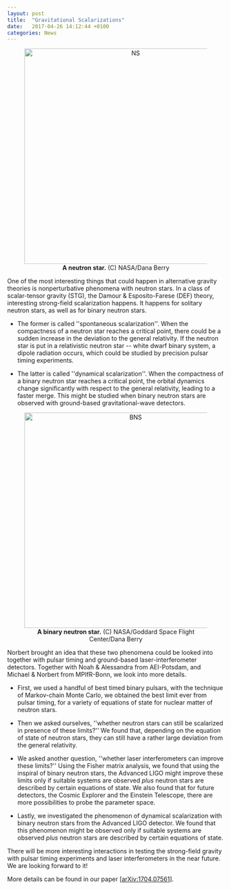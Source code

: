 ```yaml
---
layout: post
title:  "Gravitational Scalarizations"
date:   2017-04-26 14:12:44 +0100
categories: News
---
```


<figure>
<center>
<img src="http://os4elridr.bkt.clouddn.com/17-7-7/43821359.jpg" align="middle" alt="NS" style="width: 500px;"/></center>
<figcaption><center><b>A neutron star.</b> (C) NASA/Dana Berry</center></figcaption>
</figure>


One of the most interesting things that could happen in alternative gravity
theories is nonperturbative phenomena with neutron stars. In a class of
scalar-tensor gravity (STG), the Damour & Esposito-Farese (DEF) theory,
interesting strong-field scalarization happens. It happens for solitary neutron
stars, as well as for binary neutron stars. 

- The former is called ''spontaneous scalarization''. When the compactness of a
  neutron star reaches a critical point, there could be a sudden increase in
  the deviation to the general relativity. If the neutron star is put in a
  relativistic neutron star -- white dwarf binary system, a dipole radiation
  occurs, which could be studied by precision pulsar timing experiments.

- The latter is called ''dynamical scalarization''. When the compactness of a
  binary neutron star reaches a critical point, the orbital dynamics change
  significantly with respect to the general relativity, leading to a faster
  merge. This might be studied when binary neutron stars are observed with
  ground-based gravitational-wave detectors.

<figure>
<center>
<img src="http://os4elridr.bkt.clouddn.com/17-7-7/11736530.jpg" align="middle" alt="BNS" style="width: 500px;"/></center>
<figcaption><center><b>A binary neutron star.</b> (C) NASA/Goddard Space Flight Center/Dana Berry</center></figcaption>
</figure>

Norbert brought an idea that these two phenomena could be looked into together
with pulsar timing and ground-based laser-interferometer detectors. Together
with Noah & Alessandra from AEI-Potsdam, and Michael & Norbert from MPIfR-Bonn,
we look into more details.

- First, we used a handful of best timed binary pulsars, with the technique of
  Markov-chain Monte Carlo, we obtained the best limit ever from pulsar timing,
  for a variety of equations of state for nuclear matter of neutron stars.

- Then we asked ourselves, ''whether neutron stars can still be scalarized in
  presence of these limits?'' We found that, depending on the equation of state
  of neutron stars, they can still have a rather large deviation from the
  general relativity.

- We asked another question, ''whether laser interferometers can improve these
  limits?'' Using the Fisher matrix analysis, we found that using the inspiral
  of binary neutron stars, the Advanced LIGO might improve these limits only if
  suitable systems are observed *plus* neutron stars are described by certain
  equations of state. We also found that for future detectors, the Cosmic
  Explorer and the Einstein Telescope, there are more possibilities to probe
  the parameter space.

- Lastly, we investigated the phenomenon of dynamical scalarization with binary
  neutron stars from the Advanced LIGO detector. We found that this phenomenon
  might be observed only if suitable systems are observed *plus* neutron stars
  are described by certain equations of state. 

There will be more interesting interactions in testing the strong-field gravity
with pulsar timing experiments and laser interferometers in the near future. We
are looking forward to it!

More details can be found in our paper
[[arXiv:1704.07561](https://arxiv.org/abs/1704.07561)].

